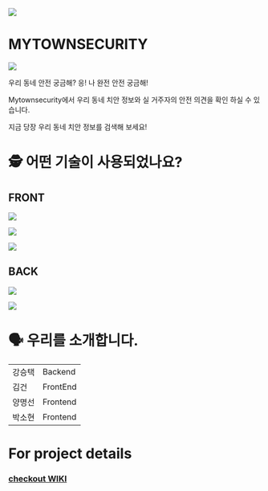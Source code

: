 ![](https://img.shields.io/badge/PROJECT-MYTOWNSECURITY-blue?style=for-the-badge) 
# MYTOWNSECURITY
![](https://ifh.cc/g/cbPIy5.png)

우리 동네 안전 궁금해?
응! 나 완전 안전 궁금해!

Mytownsecurity에서 우리 동네 치안 정보와 실 거주자의
안전 의견을 확인 하실 수 있습니다.

지금 당장 우리 동네 치안 정보를 검색해 보세요!

# 🕵 어떤 기술이 사용되었나요? 
## FRONT
![](https://img.shields.io/badge/FRONT-JAVASCRIPT-yellow?style=for-the-badge&logo=javascript) 

![](https://img.shields.io/badge/FRONT-REACT-blue?style=for-the-badge&logo=react) 

![](https://img.shields.io/badge/FRONT-apollo-purple?style=for-the-badge&logo=GraphQL) 

## BACK
![](https://img.shields.io/badge/BACK-NODE-green?style=for-the-badge&logo=node.js) 

![](https://img.shields.io/badge/BACK-GraphQL-black?style=for-the-badge&logo=GraphQL) 


# 🗣️ 우리를 소개합니다.
<table>
  <tr>
    <td style="cursor:pointer;" onClick = "location.href='http://ihouse.so.vc'">강승택</td>
    <td>Backend</td>
  </tr>
  <tr>
    <td>김건</td>
    <td>FrontEnd</td>
  </tr>
  <tr>
    <td>양명선</td>
    <td>Frontend</td>
  </tr>
  <tr>
    <td>박소현</td>
    <td>Frontend</td>
  </tr>
</table>

# For project details
### [checkout WIKI](https://github.com/codestates/mytownsecurity_client/wiki)
